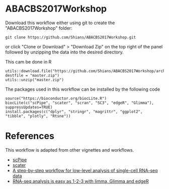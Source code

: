 # ABACBS2017Workshop

Download this workflow either using git to create the "ABACBS2017Workshop" folder:

    git clone https://github.com/Shians/ABACBS2017Workshop.git
    
or click "Clone or Download" > "Download Zip" on the top right of the panel followed by unzipping the data into the desired directory.

This cam be done in R

    utils::download.file("https://github.com/Shians/ABACBS2017Workshop/archive/master.zip", destfile = "master.zip")
    utils::unzip("master.zip")

The packages used in this workflow can be installed by the following code

    source("https://bioconductor.org/biocLite.R")
    biocLite(c("scPipe", "scater", "scran", "SC3", "edgeR", "Glimma"), suppressUpdates=TRUE)
    install.packages(c("dplyr", "stringr", "magrittr", "ggplot2", "tibble", "plotly", "Rtsne"))

# References

This workflow is adapted from other vignettes and workflows.

* [scPipe](https://bioconductor.org/packages/release/bioc/html/scPipe.html)
* [scater](https://bioconductor.org/packages/release/bioc/html/scater.html)
* [A step-by-step workflow for low-level analysis of single-cell RNA-seq data](https://f1000research.com/articles/5-2122/v1)
* [RNA-seq analysis is easy as 1-2-3 with limma, Glimma and edgeR](https://www.ncbi.nlm.nih.gov/pmc/articles/PMC4937821/)